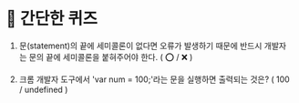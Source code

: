 # 📝 간단한 퀴즈

1. 문(statement)의 끝에 세미콜론이 없다면 오류가 발생하기 때문에 반드시 개발자는 문의 끝에 세미콜론을 붙혀주어야 한다. ( ⭕️ / ❌ )

2. 크롬 개발자 도구에서 'var num = 100;'라는 문을 실행하면 출력되는 것은?
  ( 100 / undefined )